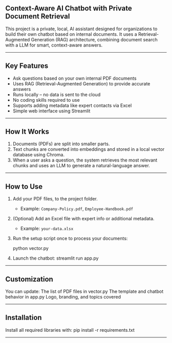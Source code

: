 ## Context-Aware AI Chatbot with Private Document Retrieval

This project is a private, local, AI assistant designed for organizations to build their own chatbot based on internal documents. It uses a Retrieval-Augmented Generation (RAG) architecture, combining document search with a LLM for smart, context-aware answers.

---
##  Key Features
-  Ask questions based on your own internal PDF documents
-  Uses RAG (Retrieval-Augmented Generation) to provide accurate answers
-  Runs locally – no data is sent to the cloud
-  No coding skills required to use
-  Supports adding metadata like expert contacts via Excel
-  Simple web interface using Streamlit

---
##  How It Works
1. Documents (PDFs) are split into smaller parts.
2. Text chunks are converted into embeddings and stored in a local vector database using Chroma.
3. When a user asks a question, the system retrieves the most relevant chunks and uses an LLM to generate a natural-language answer.

---
##  How to Use
1. Add your PDF files, to the project folder.
   - Example: `Company-Policy.pdf`, `Employee-Handbook.pdf`

2. (Optional) Add an Excel file with expert info or additional metadata.
   - Example: `your-data.xlsx`

3. Run the setup script once to process your documents:
   
   python vector.py

4. Launch the chatbot:
streamlit run app.py

---
## Customization
You can update:
    The list of PDF files in vector.py
    The template and chatbot behavior in app.py
    Logo, branding, and topics covered

---
## Installation
Install all required libraries with:
    pip install -r requirements.txt

---
## 



